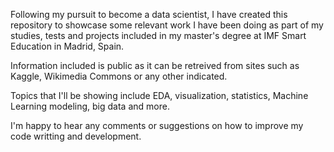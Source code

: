 Following my pursuit to become a data scientist, I have created this repository to showcase some relevant work I have been doing as part of my studies, tests and projects included in my master's degree at IMF Smart Education in Madrid, Spain.

Information included is public as it can be retreived from sites such as Kaggle, Wikimedia Commons or any other indicated.

Topics that I'll be showing include EDA, visualization, statistics, Machine Learning modeling, big data and more.

I'm happy to hear any comments or suggestions on how to improve my code writting and development.
